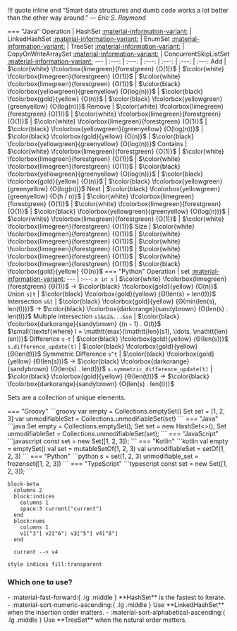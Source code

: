!!! quote inline end
    &ldquo;Smart data structures and dumb code works a lot better than the other
    way around.&rdquo;
    &mdash; *Eric S. Raymond*

=== "Java"
    Operation | HashSet [:material-information-variant:][hash-table] | LinkedHashSet [:material-information-variant:][hash-table] | EnumSet [:material-information-variant:][bit-array] | TreeSet [:material-information-variant:][red-black-tree] | CopyOnWriteArraySet [:material-information-variant:][array] | ConcurrentSkipListSet [:material-information-variant:][skip-list]
    --- | :---: | :---: | :---: | :---: | :---: | :---:
    Add | $\color{white} \fcolorbox{limegreen}{forestgreen} {O(1)}$ | $\color{white} \fcolorbox{limegreen}{forestgreen} {O(1)}$ | $\color{white} \fcolorbox{limegreen}{forestgreen} {O(1)}$ | $\color{black} \fcolorbox{yellowgreen}{greenyellow} {O(log(n))}$ | $\color{black} \fcolorbox{gold}{yellow} {O(n)}$ | $\color{black} \fcolorbox{yellowgreen}{greenyellow} {O(log(n))}$
    Remove | $\color{white} \fcolorbox{limegreen}{forestgreen} {O(1)}$ | $\color{white} \fcolorbox{limegreen}{forestgreen} {O(1)}$ | $\color{white} \fcolorbox{limegreen}{forestgreen} {O(1)}$ | $\color{black} \fcolorbox{yellowgreen}{greenyellow} {O(log(n))}$ | $\color{black} \fcolorbox{gold}{yellow} {O(n)}$ | $\color{black} \fcolorbox{yellowgreen}{greenyellow} {O(log(n))}$
    Contains | $\color{white} \fcolorbox{limegreen}{forestgreen} {O(1)}$ | $\color{white} \fcolorbox{limegreen}{forestgreen} {O(1)}$ | $\color{white} \fcolorbox{limegreen}{forestgreen} {O(1)}$ | $\color{black} \fcolorbox{yellowgreen}{greenyellow} {O(log(n))}$ | $\color{black} \fcolorbox{gold}{yellow} {O(n)}$ | $\color{black} \fcolorbox{yellowgreen}{greenyellow} {O(log(n))}$
    Next | $\color{black} \fcolorbox{yellowgreen}{greenyellow} {O(h / n)}$ | $\color{white} \fcolorbox{limegreen}{forestgreen} {O(1)}$ | $\color{white} \fcolorbox{limegreen}{forestgreen} {O(1)}$ | $\color{black} \fcolorbox{yellowgreen}{greenyellow} {O(log(n))}$ | $\color{white} \fcolorbox{limegreen}{forestgreen} {O(1)}$ | $\color{white} \fcolorbox{limegreen}{forestgreen} {O(1)}$
    Size | $\color{white} \fcolorbox{limegreen}{forestgreen} {O(1)}$ | $\color{white} \fcolorbox{limegreen}{forestgreen} {O(1)}$ | $\color{white} \fcolorbox{limegreen}{forestgreen} {O(1)}$ | $\color{white} \fcolorbox{limegreen}{forestgreen} {O(1)}$ | $\color{white} \fcolorbox{limegreen}{forestgreen} {O(1)}$ | $\color{black} \fcolorbox{gold}{yellow} {O(n)}$
=== "Python"
    Operation | set [:material-information-variant:][hash-table]
    --- | :---:
    `x in s` | $\color{white} \fcolorbox{limegreen}{forestgreen} {Θ(1)}$ &rarr; $\color{black} \fcolorbox{gold}{yellow} {O(n)}$
    Union `s|t` | $\color{black} \fcolorbox{gold}{yellow} {Θ(len(s) + len(t))}$
    Intersection `s&t` | $\color{black} \fcolorbox{gold}{yellow} {Θ(min(len(s), len(t)))}$ &rarr; $\color{black} \fcolorbox{darkorange}{sandybrown} {O(len(s) . len(t))}$
    Multiple intersection `s1&s2&...&sn` | $\color{black} \fcolorbox{darkorange}{sandybrown} {(n - 1) . O(l)}$<br>$\small{\textsf{where} l = \mathtt{max}(\mathtt{len}(s1), \ldots, \mathtt{len}(sn))}$
    Difference `s-t` | $\color{black} \fcolorbox{gold}{yellow} {Θ(len(s))}$
    `s.difference_update(t)` | $\color{black} \fcolorbox{gold}{yellow} {Θ(len(t))}$
    Symmetric Difference `s^t` | $\color{black} \fcolorbox{gold}{yellow} {Θ(len(s))}$ &rarr; $\color{black} \fcolorbox{darkorange}{sandybrown} {O(len(s) . len(t))}$
    `s.symmetric_difference_update(t)` | $\color{black} \fcolorbox{gold}{yellow} {Θ(len(t))}$ &rarr; $\color{black} \fcolorbox{darkorange}{sandybrown} {O(len(s) . len(t))}$

Sets are a collection of unique elements.

<div class="grid" markdown>
=== "Groovy"
    ```groovy
    var empty = Collections.emptySet()
    Set<Integer> set = [1, 2, 3]
    var unmodifiableSet = Collections.unmodifiableSet(set)
    ```
=== "Java"
    ```java
    Set<Integer> empty = Collections.emptySet();
    Set<Integer> set = new HashSet<>();
    Set<Integer> unmodifiableSet = Collections.unmodifiableSet(set);
    ```
=== "JavaScript"
    ```javascript
    const set = new Set([1, 2, 3]);
    ```
=== "Kotlin"
    ```kotlin
    val empty = emptySet<Int>()
    val set = mutableSetOf(1, 2, 3)
    val unmodifiableSet = setOf(1, 2, 3)
    ```
=== "Python"
    ```python
    s = set(1, 2, 3)
    unmodifiable_set = frozenset([1, 2, 3])
    ```
=== "TypeScript"
    ```typescript
    const set = new Set<number>([1, 2, 3]);
    ```

```mermaid
block-beta
  columns 2
  block:indices
    columns 1
    space:3 current("current")
  end
  block:nums
    columns 1
    v1["3"] v2["6"] v3["5"] v4["8"]
  end

  current --> v4

style indices fill:transparent
```
</div>

### Which one to use?

<div class="grid cards" markdown>
- :material-fast-forward:{ .lg .middle } **HashSet** is the fastest to iterate.
- :material-sort-numeric-ascending:{ .lg .middle } Use **LinkedHashSet** when the insertion order matters.
- :material-sort-alphabetical-ascending:{ .lg .middle } Use **TreeSet** when the natural order matters.
</div>

[array]: https://en.wikipedia.org/wiki/Array_(data_structure) "Wikipedia: Array (data structure)"
[bit-array]: https://en.wikipedia.org/wiki/bit-array "Wikipedia: Bit array"
[hash-table]: https://en.wikipedia.org/wiki/hash-table "Wikipedia: Hash table"
[red-black-tree]: https://en.wikipedia.org/wiki/Red-black_tree "Wikipedia: Red-black tree"
[skip-list]: https://en.wikipedia.org/wiki/skip-list "Wikipedia: Skip list"
